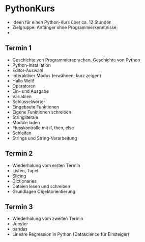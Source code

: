 # PythonKurs

* Ideen für einen Python-Kurs über ca. 12 Stunden
* Zielgruppe: Anfänger ohne Programmierkenntnisse
*  


## Termin 1

* Geschichte von Programmiersprachen, Geschichte von Python
* Python-Installation
* Editor-Auswahl
* Interaktiver Modus (erwähnen, kurz zeigen)
* Hallo Welt!
* Operatoren
* Ein- und Ausgabe
* Variablen
* Schlüsselwörter
* Eingebaute Funktionen
* Eigene Funktionen schreiben
* Stringliterale
* Module laden
* Flusskontrolle mit if, then, else
* Schleifen
* Strings und String-Verarbeitung

## Termin 2

* Wiederholung vom ersten Termin
* Listen, Tupel
* Slicing
* Dictionaries
* Dateien lesen und schreiben
* Grundlagen Objektorientierung


## Termin 3

* Wiederholung vom zweiten Termin
* Jupyter
* pandas
* Lineare Regression in Python (Datascience für Einsteiger)
